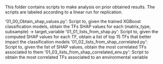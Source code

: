 This folder contains scripts to make analysis on prior obtained results.
The scripts are labeled according to a linear run for replication.

'01_00_Obtain_shap_values.py': Script to, given the trained XGBoost classification models, obtain the TFs SHAP values for each (matrix_type, subsample) -> target_variable
'01_01_lists_from_shap.py': Script to, given the computed SHAP values for each TF, obtain a list of top 15 TFs that better impact the classification models
'01_02_lists_from_shap_correlated.py': Script to, given the list of SHAP values, obtain the most correlated TFs associated to them
'01_03_lists_from_shap_correlated_env.py': Script to obtain the most correlated TFs associated to an environmental variable
